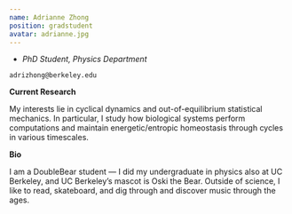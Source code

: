 ```yaml
---
name: Adrianne Zhong
position: gradstudent
avatar: adrianne.jpg
---
```


- _PhD Student, Physics Department_<br>

<i class="fa fa-envelope-o"></i> `adrizhong@berkeley.edu`

**Current Research**

My interests lie in cyclical dynamics and out-of-equilibrium statistical mechanics. In particular, I study how biological systems perform computations and maintain energetic/entropic homeostasis through cycles in various timescales.

**Bio**

I am a DoubleBear student — I did my undergraduate in physics also at UC Berkeley, and UC Berkeley’s mascot is Oski the Bear. Outside of science, I like to read, skateboard, and dig through and discover music through the ages.
